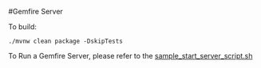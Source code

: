 #Gemfire Server

To build:
```
./mvnw clean package -DskipTests
```

To Run a Gemfire Server, please refer to the [sample_start_server_script.sh](sample_start_server_script.sh)


